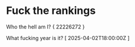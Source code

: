 # Fuck the rankings

Who the hell am I?
{ 22226272 }

What fucking year is it?
[ 2025-04-02T18:00:00Z ]
